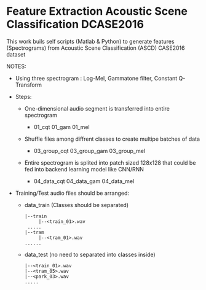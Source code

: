 # Feature Extraction Acoustic Scene Classification DCASE2016

This work buils self scripts (Matlab & Python) to generate features (Spectrograms) from Acoustic Scene Classification (ASCD) CASE2016 dataset 

NOTES:
+ Using three spectrogram : Log-Mel, Gammatone filter, Constant Q-Transform
+ Steps:
    + One-dimensional audio segment is transferred into entire spectrogram
        + 01_cqt 01_gam 01_mel
    
    + Shuffle files among diffrent classes to create multipe batches of data
        + 03_group_cqt 03_group_gam 03_group_mel
        
    + Entire spectrogram is splited into patch sized 128x128 that could be fed into backend learning model like CNN/RNN
        + 04_data_cqt 04_data_gam 04_data_mel
        
+ Training/Test audio files should be arranged:

    + data_train (Classes should be separated)
    
          |--train         
               |--<train_01>.wav               
           .....
          |--tram
               |--<tram_01>.wav
          ......
          
    + data_test (no need to separated into classes inside)
    
          |--<train_01>.wav
          |--<tram_05>.wav
          |--<park_03>.wav
          .....
